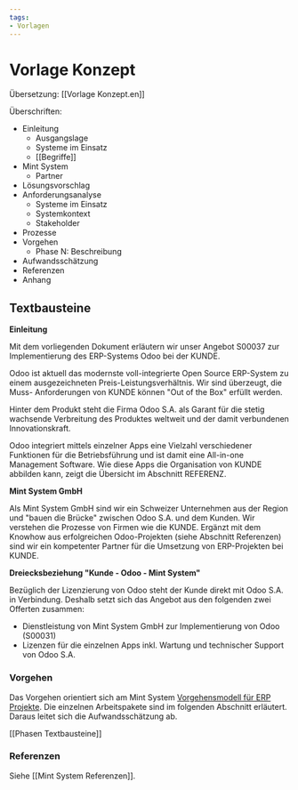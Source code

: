 ```yaml
---
tags:
- Vorlagen
---
```


# Vorlage Konzept
Übersetzung: [[Vorlage Konzept.en]]

Überschriften:

* Einleitung
	* Ausgangslage
	* Systeme im Einsatz
	* [[Begriffe]]
* Mint System
	* Partner
* Lösungsvorschlag
* Anforderungsanalyse
	* Systeme im Einsatz
	* Systemkontext
	* Stakeholder
* Prozesse
* Vorgehen
	* Phase N: Beschreibung
* Aufwandsschätzung
* Referenzen
* Anhang

## Textbausteine

**Einleitung**

Mit dem vorliegenden Dokument erläutern wir unser Angebot S00037 zur
Implementierung des ERP-Systems Odoo bei der KUNDE.

Odoo ist aktuell das modernste voll-integrierte Open Source ERP-System zu einem
ausgezeichneten Preis-Leistungsverhältnis. Wir sind überzeugt, die Muss-
Anforderungen von KUNDE können "Out of the Box" erfüllt werden.

Hinter dem Produkt steht die Firma Odoo S.A. als Garant für die stetig wachsende
Verbreitung des Produktes weltweit und der damit verbundenen Innovationskraft.

Odoo integriert mittels einzelner Apps eine Vielzahl verschiedener Funktionen für die
Betriebsführung und ist damit eine All-in-one Management Software. Wie diese Apps
die Organisation von KUNDE abbilden kann, zeigt die Übersicht im Abschnitt
REFERENZ.

**Mint System GmbH**

Als Mint System GmbH sind wir ein Schweizer Unternehmen aus der Region und "bauen die Brücke" zwischen Odoo S.A. und dem Kunden. Wir verstehen die Prozesse von Firmen wie die KUNDE. Ergänzt mit dem Knowhow aus erfolgreichen Odoo-Projekten (siehe Abschnitt Referenzen) sind wir ein kompetenter Partner für die Umsetzung von ERP-Projekten bei KUNDE.

**Dreiecksbeziehung "Kunde - Odoo - Mint System"**

Bezüglich der Lizenzierung von Odoo steht der Kunde direkt mit Odoo S.A. in Verbindung. Deshalb setzt sich das Angebot aus den folgenden zwei Offerten zusammen:

-   Dienstleistung von Mint System GmbH zur Implementierung von Odoo (S00031)
-   Lizenzen für die einzelnen Apps inkl. Wartung und technischer Support von Odoo S.A.

### Vorgehen

Das Vorgehen orientiert sich am Mint System [Vorgehensmodell für ERP Projekte](https://cloud.mint-system.ch/s/cPnnr7yjPApL8YG). Die einzelnen Arbeitspakete sind im folgenden Abschnitt erläutert. Daraus leitet sich die Aufwandsschätzung ab.

[[Phasen Textbausteine]]

### Referenzen

Siehe [[Mint System Referenzen]].